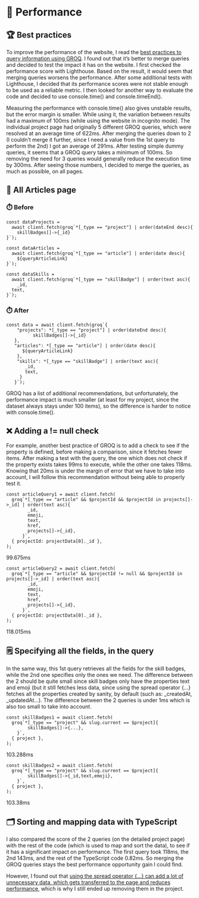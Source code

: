 # 🚄 Performance

## 🏆 Best practices

To improve the performance of the website, I read the [best practices to query information using GROQ](https://www.sanity.io/docs/high-performance-groq). I found out that it’s better to merge queries and decided to test the impact it has on the website. I first checked the performance score with Lighthouse. Based on the result, it would seem that merging queries worsens the performance. After some additional tests with Lighthouse, I decided that its performance scores were not stable enough to be used as a reliable metric. I then looked for another way to evaluate the code and decided to use console.time() and console.timeEnd().

Measuring the performance with console.time() also gives unstable results, but the error margin is smaller. While using it, the variation between results had a maximum of 100ms (while using the website in incognito mode). The individual project page had originally 5 different GROQ queries, which were resolved at an average time of 622ms. After merging the queries down to 2 (I couldn’t merge it further, since I need a value from the 1st query to perform the 2nd) I got an average of 291ms. After testing simple dummy queries, it seems that a GROQ query takes a minimum of 100ms. So removing the need for 3 queries would generally reduce the execution time by 300ms. After seeing those numbers, I decided to merge the queries, as much as possible, on all pages.

## 📰 All Articles page

### ⏱️ Before

```tsx
const dataProjects =
  await client.fetch(groq`*[_type == "project"] | order(dateEnd desc){
	skillBadges[]->{_id}  
}`);

const dataArticles =
  await client.fetch(groq`*[_type == "article"] | order(date desc){
	${queryArticleLink}
}`);

const dataSkills =
  await client.fetch(groq`*[_type == "skillBadge"] | order(text asc){
	_id,
  text,
}`);
```

### ⏱️ After

```tsx
const data = await client.fetch(groq`{
	"projects": *[_type == "project"] | order(dateEnd desc){
		  skillBadges[]->{_id}  
   },
   "articles": *[_type == "article"] | order(date desc){
      ${queryArticleLink}
    },
    "skills": *[_type == "skillBadge"] | order(text asc){
       _id,
       text,
     }
   }`);
```

GROQ has a list of additional recommendations, but unfortunately, the performance impact is much smaller (at least for my project, since the dataset always stays under 100 items), so the difference is harder to notice with console.time().

## ❌ Adding a != null check

For example, another best practice of GROQ is to add a check to see if the property is defined, before making a comparison, since it fetches fewer items. After making a test with the query, the one which does not check if the property exists takes 99ms to execute, while the other one takes 118ms. Knowing that 20ms is under the margin of error that we have to take into account, I will follow this recommendation without being able to properly test it.

```tsx
const articleQuery1 = await client.fetch(
  groq`*[_type == "article" && $projectId && $projectId in projects[]->_id] | order(text asc){
        _id,
        emoji,
        text,
        href,
        projects[]->{_id}, 
      }`,
  { projectId: projectData[0]._id },
);
```

99.675ms

```tsx
const articleQuery2 = await client.fetch(
  groq`*[_type == "article" && $projectId != null && $projectId in projects[]->_id] | order(text asc){
        _id,
        emoji,
        text,
        href,
        projects[]->{_id}, 
      }`,
  { projectId: projectData[0]._id },
);
```

118.015ms

## 🗒️ Specifying all the fields, in the query

In the same way, this 1st query retrieves all the fields for the skill badges, while the 2nd one specifies only the ones we need. The difference between the 2 should be quite small since skill badges only have the properties text and emoji (but it still fetches less data, since using the spread operator {…} fetches all the properties created by sanity, by default (such as: \_createdAt, \_updatedAt…). The difference between the 2 queries is under 1ms which is also too small to take into account.

```tsx
const skillBadges1 = await client.fetch(
  groq`*[_type == "project" && slug.current == $project]{
        skillBadges[]->{...}, 
    }`,
  { project },
);
```

103.288ms

```tsx
const skillBadges2 = await client.fetch(
  groq`*[_type == "project" && slug.current == $project]{
        skillBadges[]->{_id,text,emoji}, 
    }`,
  { project },
);
```

103.38ms

## 🗂️ Sorting and mapping data with TypeScript

I also compared the score of the 2 queries (on the detailed project page) with the rest of the code (which is used to map and sort the data), to see if it has a significant impact on performance. The first query took 118ms, the 2nd 143ms, and the rest of the TypeScript code 0.82ms. So merging the GROQ queries stays the best performance opportunity gain I could find.

However, I found out that [using the spread operator {...} can add a lot of unnecessary data, which gets transferred to the page and reduces performance](https://github.com/ludivineConstanti/portfolio-2024/blob/main/mdDocumentation/performanceDataTransfer.md), which is why I still ended up removing them in the project.
